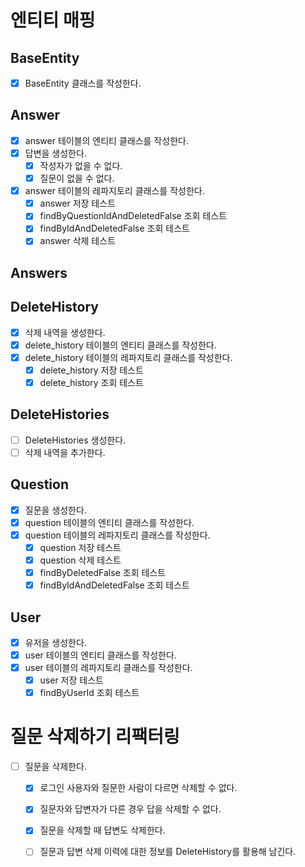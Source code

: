 # 엔티티 매핑

## BaseEntity

- [x] BaseEntity 클래스를 작성한다.

## Answer

- [X] answer 테이블의 엔티티 클래스를 작성한다.
- [x] 답변을 생성한다.
    - [x] 작성자가 없을 수 없다.
    - [x] 질문이 없을 수 없다.
- [x] answer 테이블의 레파지토리 클래스를 작성한다.
    - [x] answer 저장 테스트
    - [x] findByQuestionIdAndDeletedFalse 조회 테스트
    - [x] findByIdAndDeletedFalse 조회 테스트
    - [x] answer 삭제 테스트

## Answers

## DeleteHistory

- [x] 삭제 내역을 생성한다.
- [x] delete_history 테이블의 엔티티 클래스를 작성한다.
- [x] delete_history 테이블의 레파지토리 클래스를 작성한다.
    - [x] delete_history 저장 테스트
    - [x] delete_history 조회 테스트

## DeleteHistories
- [ ] DeleteHistories 생성한다.
- [ ] 삭제 내역을 추가한다.

## Question

- [x] 질문을 생성한다.
- [x] question 테이블의 엔티티 클래스를 작성한다.
- [x] question 테이블의 레파지토리 클래스를 작성한다.
    - [x] question 저장 테스트
    - [x] question 삭제 테스트
    - [x] findByDeletedFalse 조회 테스트
    - [x] findByIdAndDeletedFalse 조회 테스트

## User

- [x] 유저을 생성한다.
- [x] user 테이블의 엔티티 클래스를 작성한다.
- [x] user 테이블의 레파지토리 클래스를 작성한다.
    - [x] user 저장 테스트
    - [x] findByUserId 조회 테스트

# 질문 삭제하기 리팩터링

- [ ] 질문을 삭제한다.
    - [x] 로그인 사용자와 질문한 사람이 다르면 삭제할 수 없다.
    - [x] 질문자와 답변자가 다른 경우 답을 삭제할 수 없다.
    - [x] 질문을 삭제할 때 답변도 삭제한다.
    - [ ] 질문과 답변 삭제 이력에 대한 정보를 DeleteHistory를 활용해 남긴다.
      


